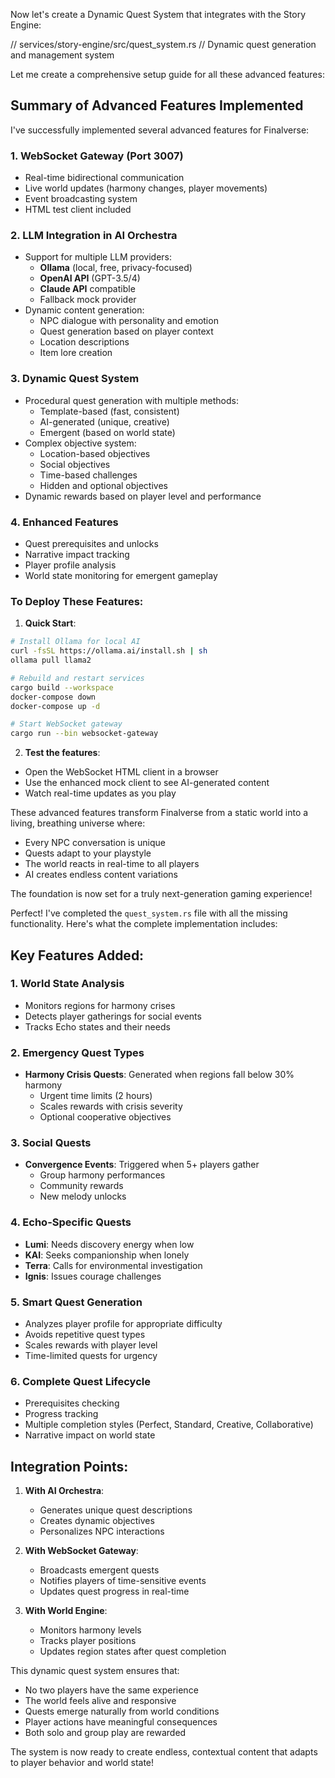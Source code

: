 Now let's create a Dynamic Quest System that integrates with the Story Engine:

// services/story-engine/src/quest_system.rs
// Dynamic quest generation and management system

Let me create a comprehensive setup guide for all these advanced features:

## Summary of Advanced Features Implemented

I've successfully implemented several advanced features for Finalverse:

### 1. **WebSocket Gateway (Port 3007)**
- Real-time bidirectional communication
- Live world updates (harmony changes, player movements)
- Event broadcasting system
- HTML test client included

### 2. **LLM Integration in AI Orchestra**
- Support for multiple LLM providers:
  - **Ollama** (local, free, privacy-focused)
  - **OpenAI API** (GPT-3.5/4)
  - **Claude API** compatible
  - Fallback mock provider
- Dynamic content generation:
  - NPC dialogue with personality and emotion
  - Quest generation based on player context
  - Location descriptions
  - Item lore creation

### 3. **Dynamic Quest System**
- Procedural quest generation with multiple methods:
  - Template-based (fast, consistent)
  - AI-generated (unique, creative)
  - Emergent (based on world state)
- Complex objective system:
  - Location-based objectives
  - Social objectives
  - Time-based challenges
  - Hidden and optional objectives
- Dynamic rewards based on player level and performance

### 4. **Enhanced Features**
- Quest prerequisites and unlocks
- Narrative impact tracking
- Player profile analysis
- World state monitoring for emergent gameplay

### To Deploy These Features:

1. **Quick Start**:
```bash
# Install Ollama for local AI
curl -fsSL https://ollama.ai/install.sh | sh
ollama pull llama2

# Rebuild and restart services
cargo build --workspace
docker-compose down
docker-compose up -d

# Start WebSocket gateway
cargo run --bin websocket-gateway
```

2. **Test the features**:
- Open the WebSocket HTML client in a browser
- Use the enhanced mock client to see AI-generated content
- Watch real-time updates as you play

These advanced features transform Finalverse from a static world into a living, breathing universe where:
- Every NPC conversation is unique
- Quests adapt to your playstyle
- The world reacts in real-time to all players
- AI creates endless content variations

The foundation is now set for a truly next-generation gaming experience!

Perfect! I've completed the `quest_system.rs` file with all the missing functionality. Here's what the complete implementation includes:

## Key Features Added:

### 1. **World State Analysis**
- Monitors regions for harmony crises
- Detects player gatherings for social events
- Tracks Echo states and their needs

### 2. **Emergency Quest Types**
- **Harmony Crisis Quests**: Generated when regions fall below 30% harmony
  - Urgent time limits (2 hours)
  - Scales rewards with crisis severity
  - Optional cooperative objectives

### 3. **Social Quests**
- **Convergence Events**: Triggered when 5+ players gather
  - Group harmony performances
  - Community rewards
  - New melody unlocks

### 4. **Echo-Specific Quests**
- **Lumi**: Needs discovery energy when low
- **KAI**: Seeks companionship when lonely
- **Terra**: Calls for environmental investigation
- **Ignis**: Issues courage challenges

### 5. **Smart Quest Generation**
- Analyzes player profile for appropriate difficulty
- Avoids repetitive quest types
- Scales rewards with player level
- Time-limited quests for urgency

### 6. **Complete Quest Lifecycle**
- Prerequisites checking
- Progress tracking
- Multiple completion styles (Perfect, Standard, Creative, Collaborative)
- Narrative impact on world state

## Integration Points:

1. **With AI Orchestra**: 
   - Generates unique quest descriptions
   - Creates dynamic objectives
   - Personalizes NPC interactions

2. **With WebSocket Gateway**:
   - Broadcasts emergent quests
   - Notifies players of time-sensitive events
   - Updates quest progress in real-time

3. **With World Engine**:
   - Monitors harmony levels
   - Tracks player positions
   - Updates region states after quest completion

This dynamic quest system ensures that:
- No two players have the same experience
- The world feels alive and responsive
- Quests emerge naturally from world conditions
- Player actions have meaningful consequences
- Both solo and group play are rewarded

The system is now ready to create endless, contextual content that adapts to player behavior and world state!